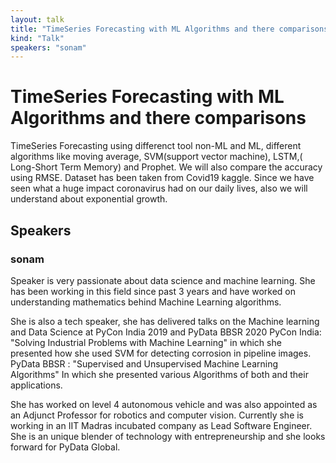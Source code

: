 ```yaml
---
layout: talk
title: "TimeSeries Forecasting with ML Algorithms and there comparisons"
kind: "Talk"
speakers: "sonam"
---
```


# TimeSeries Forecasting with ML Algorithms and there comparisons

TimeSeries Forecasting using differenct tool non-ML and ML, different algorithms like moving average, SVM(support vector machine),  LSTM,( Long-Short Term Memory)
 and Prophet. We will also compare the accuracy using RMSE. Dataset has been taken from Covid19 kaggle. Since we have seen what a huge impact coronavirus had on our daily lives, also we will understand about exponential growth.

## Speakers

### sonam

Speaker is very passionate about data science and machine learning. She has been working in this field since past 3 years and  have worked on understanding mathematics behind Machine Learning algorithms.  

She is also a tech speaker, she has delivered talks on the Machine learning and Data Science at PyCon India 2019 and PyData BBSR 2020
PyCon India: "Solving Industrial Problems with Machine Learning" in which she presented how she used SVM for detecting corrosion in pipeline images.
PyData BBSR : "Supervised and Unsupervised Machine Learning Algorithms" In which she presented various Algorithms of both and their applications. 

She has worked on level 4 autonomous vehicle and was also appointed as an Adjunct Professor for robotics and computer vision. Currently she is working in an IIT Madras incubated company as Lead Software Engineer. 
She is an unique blender of technology with entrepreneurship and she looks forward for PyData Global.
